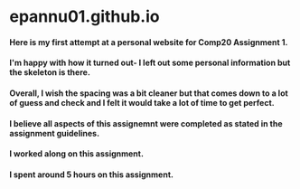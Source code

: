 # epannu01.github.io

#### Here is my first attempt at a personal website for Comp20 Assignment 1.
#### I'm happy with how it turned out- I left out some personal information but the skeleton is there.
#### Overall, I wish the spacing was a bit cleaner but that comes down to a lot of guess and check and I felt it would take a lot of time to get perfect.
#### I believe all aspects of this assignemnt were completed as stated in the assignment guidelines.
#### I worked along on this assignment.
#### I spent around 5 hours on this assignment. 
